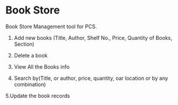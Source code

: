 # Book Store
Book Store Management tool for PCS.

1. Add new books (Title, Author, Shelf No., Price, Quantity of Books, Section)

2. Delete a book

3. View All the Books info

4. Search by(Title, or author, price, quantity, oar location or by any combination)

5.Update the book records

